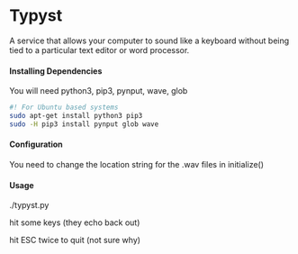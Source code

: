 Typyst
======
A service that allows your computer to sound like a keyboard without being
tied to a particular text editor or word processor.


#### Installing Dependencies ####
You will need python3, pip3, pynput, wave, glob

``` bash
#! For Ubuntu based systems
sudo apt-get install python3 pip3
sudo -H pip3 install pynput glob wave
```

#### Configuration ####
You need to change the location string for the .wav files in initialize()


#### Usage ####
./typyst.py

hit some keys (they echo back out)

hit ESC twice to quit (not sure why)
